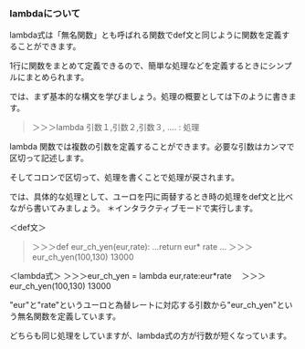 ### lambdaについて

lambda式は「無名関数」とも呼ばれる関数でdef文と同じように関数を定義することができます。

1行に関数をまとめて定義できるので、簡単な処理などを定義するときにシンプルにまとめられます。

では、まず基本的な構文を学びましょう。処理の概要としては下のように書きます。

>＞＞＞lambda 引数１,引数２,引数３, .... : 処理

lambda 関数では複数の引数を定義することができます。必要な引数はカンマで区切って記述します。

そしてコロンで区切って、処理を書くことで処理が戻されます。


では、具体的な処理として、ユーロを円に両替するとき時の処理をdef文と比べながら書いてみましょう。
＊インタラクティブモードで実行します。

＜def文＞
>＞＞＞def eur_ch_yen(eur,rate):
...return eur* rate
...
＞＞＞eur_ch_yen(100,130)
13000

＜lambda式＞
＞＞＞eur_ch_yen = lambda eur,rate:eur*rate　
＞＞＞eur_ch_yen(100,130)
13000

"eur"と"rate"というユーロと為替レートに対応する引数から"eur_ch_yen"という無名関数を定義しています。

どちらも同じ処理をしていますが、lambda式の方が行数が短くなっています。
